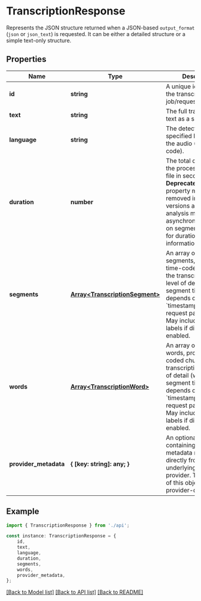 # TranscriptionResponse

Represents the JSON structure returned when a JSON-based `output_format` (`json` or `json_text`) is requested. It can be either a detailed structure or a simple text-only structure.

## Properties

Name | Type | Description | Notes
------------ | ------------- | ------------- | -------------
**id** | **string** | A unique identifier for the transcription job/request. | [default to undefined]
**text** | **string** | The full transcribed text as a single string. | [default to undefined]
**language** | **string** | The detected or specified language of the audio (ISO 639-1 code). | [optional] [default to undefined]
**duration** | **number** | The total duration of the processed audio file in seconds. **Deprecated**: This property may be removed in future versions as duration analysis might occur asynchronously. Rely on segment end times for duration information if needed.  | [optional] [default to undefined]
**segments** | [**Array&lt;TranscriptionSegment&gt;**](TranscriptionSegment.md) | An array of transcribed segments, providing time-coded chunks of the transcription. The level of detail (word vs. segment timestamps) depends on the &#x60;timestamp_granularity&#x60; request parameter. May include speaker labels if diarization was enabled. | [optional] [default to undefined]
**words** | [**Array&lt;TranscriptionWord&gt;**](TranscriptionWord.md) | An array of transcribed words, providing time-coded chunks of the transcription. The level of detail (word vs. segment timestamps) depends on the &#x60;timestamp_granularity&#x60; request parameter. May include speaker labels if diarization was enabled. | [optional] [default to undefined]
**provider_metadata** | **{ [key: string]: any; }** | An optional object containing additional metadata returned directly from the underlying STT provider. The structure of this object is provider-dependent. | [optional] [default to undefined]

## Example

```typescript
import { TranscriptionResponse } from './api';

const instance: TranscriptionResponse = {
    id,
    text,
    language,
    duration,
    segments,
    words,
    provider_metadata,
};
```

[[Back to Model list]](../README.md#documentation-for-models) [[Back to API list]](../README.md#documentation-for-api-endpoints) [[Back to README]](../README.md)
